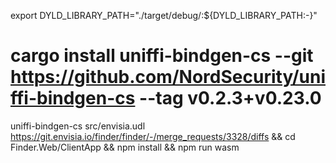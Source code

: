 export DYLD_LIBRARY_PATH="./target/debug/:${DYLD_LIBRARY_PATH:-}"
# cargo install uniffi-bindgen-cs --git https://github.com/NordSecurity/uniffi-bindgen-cs --tag v0.2.3+v0.23.0

uniffi-bindgen-cs src/envisia.udl
https://git.envisia.io/finder/finder/-/merge_requests/3328/diffs && cd Finder.Web/ClientApp && npm install && npm run wasm